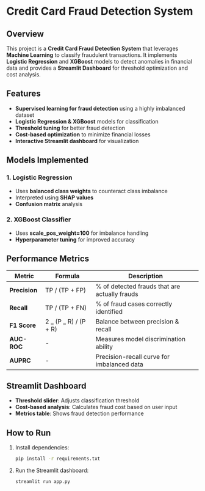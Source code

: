 # Credit Card Fraud Detection System

## Overview

This project is a **Credit Card Fraud Detection System** that leverages **Machine Learning** to classify fraudulent transactions. It implements **Logistic Regression** and **XGBoost** models to detect anomalies in financial data and provides a **Streamlit Dashboard** for threshold optimization and cost analysis.

## Features

- **Supervised learning for fraud detection** using a highly imbalanced dataset
- **Logistic Regression & XGBoost** models for classification
- **Threshold tuning** for better fraud detection
- **Cost-based optimization** to minimize financial losses
- **Interactive Streamlit dashboard** for visualization

## Models Implemented

### 1️. **Logistic Regression**

- Uses **balanced class weights** to counteract class imbalance
- Interpreted using **SHAP values**
- **Confusion matrix** analysis

### 2️. **XGBoost Classifier**

- Uses **scale_pos_weight=100** for imbalance handling
- **Hyperparameter tuning** for improved accuracy

## Performance Metrics

| Metric        | Formula               | Description                                   |
| ------------- | --------------------- | --------------------------------------------- |
| **Precision** | TP / (TP + FP)        | % of detected frauds that are actually frauds |
| **Recall**    | TP / (TP + FN)        | % of fraud cases correctly identified         |
| **F1 Score**  | 2 _ (P _ R) / (P + R) | Balance between precision & recall            |
| **AUC-ROC**   | -                     | Measures model discrimination ability         |
| **AUPRC**     | -                     | Precision-recall curve for imbalanced data    |

## Streamlit Dashboard

- **Threshold slider**: Adjusts classification threshold
- **Cost-based analysis**: Calculates fraud cost based on user input
- **Metrics table**: Shows fraud detection performance

## How to Run

1. Install dependencies:
   ```bash
   pip install -r requirements.txt
   ```
2. Run the Streamlit dashboard:
   ```bash
   streamlit run app.py
   ```
